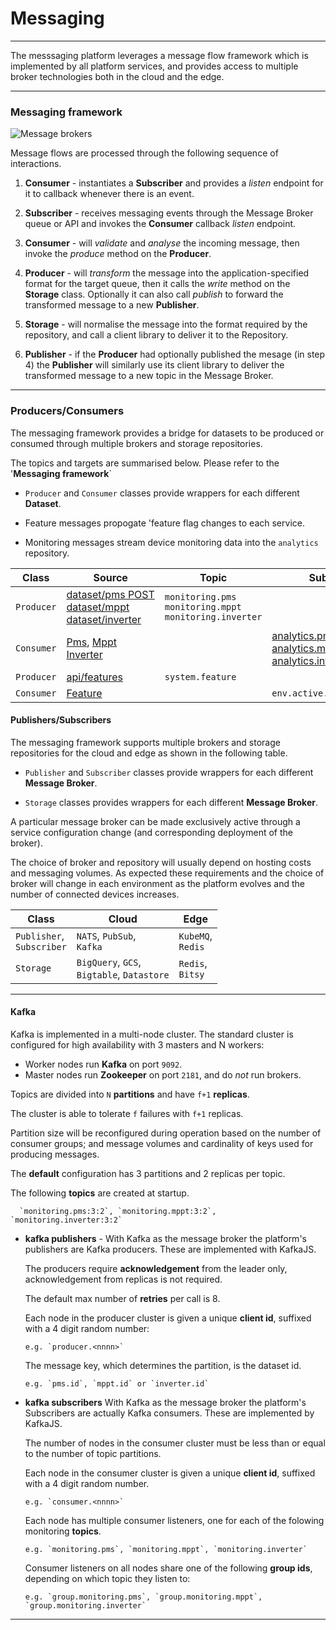 # Messaging
---

The messsaging platform leverages a message flow framework which is implemented by all platform services, and provides access to multiple broker technologies both in the cloud and the edge.

---

### Messaging framework

![Message brokers](/images/message-broker.png)

Message flows are processed through the following sequence of interactions.

1. **Consumer** - instantiates a **Subscriber** and provides a _listen_ endpoint for it to callback whenever there is an event.

2. **Subscriber** - receives messaging events through the Message Broker queue or API and invokes the **Consumer** callback _listen_ endpoint. 

3. **Consumer** - will _validate_ and _analyse_ the incoming message, then invoke the _produce_ method on the **Producer**.

4. **Producer** - will _transform_ the message into the application-specified format for the target queue, then it calls the _write_ method on the **Storage** class. Optionally it can also call _publish_ to forward the transformed message to a new **Publisher**.

5. **Storage** - will normalise the message into the format required by the repository, and call a client library to deliver it to the Repository. 

6. **Publisher** - if the **Producer**  had optionally published the mesage (in step 4) the **Publisher** will similarly use its client library to deliver the transformed message to a new topic in the Message Broker.

---

### Producers/Consumers

The messaging framework provides a bridge for datasets to be produced or consumed through multiple brokers and storage repositories.

The topics and targets are summarised below. Please refer to the '**Messaging framework**`

- `Producer` and `Consumer` classes provide wrappers for each different **Dataset**.

- Feature messages propogate 'feature flag changes to each service.

- Monitoring messages stream device monitoring data into the `analytics` repository. 

Class             | Source                   | Topic                 | Subscription 
---               | ---                      | ---                   | --- 
`Producer`        | [dataset/pms&nbsp;POST](/docs/api.sundaya.monitored.equipment/0/routes/devices/dataset/pms/post)<br>[dataset/mppt](/docs/api.sundaya.monitored.equipment/0/routes/devices/dataset/mppt/post)<br>[dataset/inverter](/docs/api.sundaya.monitored.equipment/0/routes/devices/dataset/inverter/post) | `monitoring.pms`<br>`monitoring.mppt`<br>`monitoring.inverter` | 
`Consumer`        | [Pms](/docs/api.sundaya.monitored.equipment/0/routes/devices/dataset/pms/post), [Mppt](/docs/api.sundaya.monitored.equipment/0/routes/devices/dataset/mppt/post)<br>[Inverter](/docs/api.sundaya.monitored.equipment/0/routes/devices/dataset/inverter/post) | <i></i> | [analytics.pms_monitoring](/docs/api.sundaya.monitored.equipment/0/c/Implementation/Datasets/analytics/pms_monitoring)<br>[analytics.mppt_monitoring](/docs/api.sundaya.monitored.equipment/0/c/Implementation/Datasets/analytics/mppt_monitoring)<br>[analytics.inverter_monitoring](/docs/api.sundaya.monitored.equipment/0/c/Implementation/Datasets/analytics/inverter_monitoring) |
`Producer`        | [api/features](/docs/api.sundaya.monitored.equipment/0/routes/api/features/get) | `system.feature` | 
`Consumer`        | [Feature](/docs/api.sundaya.monitored.equipment/0/routes/api/features/get) | <i></i> | `env.active.features`


#### Publishers/Subscribers

The messaging framework supports multiple brokers and storage repositories for the cloud and edge as shown in the following table.

- `Publisher` and `Subscriber` classes provide wrappers for each different **Message Broker**.  

- `Storage` classes provides wrappers for each different **Message Broker**. 

A particular message broker can be made exclusively active through a service configuration change (and corresponding deployment of the broker). 

The choice of broker and repository will usually depend on hosting costs and messaging volumes. As expected these requirements and the choice of broker will change in each environment as the platform evolves and the number of connected devices increases.

Class                         | Cloud                          | Edge                  
---                           | ---                            | ---                   
`Publisher`,<br>`Subscriber`   | `NATS`, `PubSub`,<br>`Kafka`  | `KubeMQ`,<br>`Redis`  
`Storage`                     | `BigQuery`, `GCS`,<br>`Bigtable`, `Datastore` | `Redis`,<br>`Bitsy` | Class wrapper for each different **Repository**.

---


#### Kafka

Kafka is implemented in a multi-node cluster. The standard cluster is configured for high availability with  3 masters and N workers: 

- Worker nodes run __Kafka__ on port `9092`. 
- Master nodes run __Zookeeper__ on port `2181`, and do _not_ run brokers.

Topics are divided into `N` __partitions__ and have `f+1` __replicas__. 

The cluster is able to tolerate `f` failures with `f+1` replicas. 

Partition size will be reconfigured during operation based on the number of consumer groups; and message volumes and cardinality of keys used for producing messages.

The __default__ configuration has 3 partitions and 2 replicas per topic.

The following __topics__ are created at startup.

      `monitoring.pms:3:2`, `monitoring.mppt:3:2`, `monitoring.inverter:3:2`

- **kafka publishers** - With Kafka as the message broker the platform's publishers are Kafka producers. These are implemented with KafkaJS. 

   The producers require __acknowledgement__ from the leader only, acknowledgement from replicas is not required. 

   The default max number of __retries__ per call is 8.

   Each node in the producer cluster is given a unique __client id__, suffixed with a 4 digit random number:

      e.g. `producer.<nnnn>`

   The message key, which determines the partition, is the dataset id. 

      e.g. `pms.id`, `mppt.id` or `inverter.id`

- **kafka subscribers** With Kafka as the message broker the platform's Subscribers are actually Kafka consumers. These are implemented by KafkaJS. 

   The number of nodes in the consumer cluster must be less than or equal to the number of topic partitions.

   Each node in the consumer cluster is given a unique __client id__, suffixed with a 4 digit random number.

      e.g. `consumer.<nnnn>`

   Each node has multiple consumer listeners, one for each of the folowing monitoring __topics__.

      e.g. `monitoring.pms`, `monitoring.mppt`, `monitoring.inverter`

   Consumer listeners on all nodes share one of the following __group ids__, depending on which topic they listen to:

      e.g. `group.monitoring.pms`, `group.monitoring.mppt`, `group.monitoring.inverter`

---
